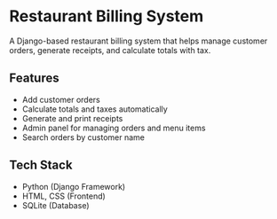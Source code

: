 # Restaurant Billing System

A Django-based restaurant billing system that helps manage customer orders, generate receipts, and calculate totals with tax.

## Features
- Add customer orders
- Calculate totals and taxes automatically
- Generate and print receipts
- Admin panel for managing orders and menu items
- Search orders by customer name

## Tech Stack
- Python (Django Framework)
- HTML, CSS (Frontend)
- SQLite (Database)
